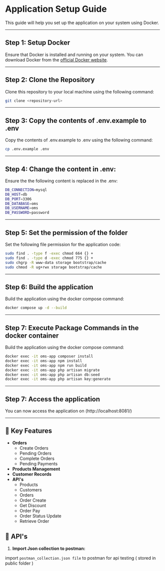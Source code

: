# Application Setup Guide

This guide will help you set up the application on your system using Docker.

---

## Step 1: Setup Docker

Ensure that Docker is installed and running on your system. You can download Docker from the [official Docker website](https://www.docker.com/).

---

## Step 2: Clone the Repository

Clone this repository to your local machine using the following command:

```bash
git clone <repository-url>
```

---

## Step 3: Copy the contents of .env.example to .env

Copy the contents of .env.example to .env using the following command:

```bash
cp .env.example .env
```

---

## Step 4: Change the content in .env:

Ensure the the following content is replaced in the .env:

```bash
DB_CONNECTION=mysql
DB_HOST=db
DB_PORT=3306
DB_DATABASE=oms
DB_USERNAME=oms
DB_PASSWORD=password
```

---

## Step 5: Set the permission of the folder

Set the following file permission for the application code:

```bash
sudo find . -type f -exec chmod 664 {} +
sudo find . -type d -exec chmod 775 {} +
sudo chgrp -R www-data storage bootstrap/cache
sudo chmod -R ug+rwx storage bootstrap/cache
```

---

## Step 6: Build the application

Build the application using the docker compose command:

```bash
docker compose up -d --build
```

---

## Step 7: Execute Package Commands in the docker container

Build the application using the docker compose command:

```bash
docker exec -it oms-app composer install
docker exec -it oms-app npm install
docker exec -it oms-app npm run build
docker exec -it oms-app php artisan migrate
docker exec -it oms-app php artisan db:seed
docker exec -it oms-app php artisan key:generate
```

---

## Step 7: Access the application

You can now access the application on (http://localhost:8081/)

---

## 🌟 Key Features

- **Orders**
  - Create Orders
  - Pending Orders
  - Complete Orders
  - Pending Payments
- **Products Management**
- **Customer Records**
- **API's**
  - Products
  - Customers
  - Orders
  - Order Create
  - Get Discount
  - Order Pay
  - Order Status Update
  - Retrieve Order

## 🚀 API's

1. **Import Json collection to postman:**

import `postman_collection.json file` to postman for api testing ( stored in public folder )
